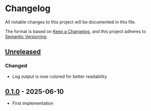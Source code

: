 # Changelog

All notable changes to this project will be documented in this file.

The format is based on [Keep a Changelog](https://keepachangelog.com/en/1.0.0/),
and this project adheres to [Semantic Versioning](https://semver.org/spec/v2.0.0.html).



## [Unreleased]

### Changed

- Log output is now colored for better readability

## [0.1.0] - 2025-06-10

- First implementation

[Unreleased]: https://github.com/giantswarm/linkmeup/compare/v0.1.0...HEAD
[0.1.0]: https://github.com/giantswarm/linkmeup/releases/tag/v0.1.0
